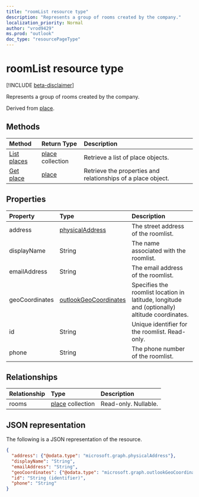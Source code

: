 ```yaml
---
title: "roomList resource type"
description: "Represents a group of rooms created by the company."
localization_priority: Normal
author: "vrod9429"
ms.prod: "outlook"
doc_type: "resourcePageType"
---
```


# roomList resource type

[!INCLUDE [beta-disclaimer](../../includes/beta-disclaimer.md)]

Represents a group of rooms created by the company.

Derived from [place](place.md).

## Methods

| Method                              | Return Type                  | Description |
|:------------------------------------|:-----------------------------|:--------|
| [List places](../api/place-list.md) | [place](place.md) collection | Retrieve a list of place objects. |
| [Get place](../api/place-get.md)    | [place](place.md)            | Retrieve the properties and relationships of a place object. |

## Properties

| Property       | Type                                              | Description |
|:---------------|:--------------------------------------------------|:--------|
| address        | [physicalAddress](physicaladdress.md)             | The street address of the roomlist. |
| displayName    | String                                            | The name associated with the roomlist. |
| emailAddress   | String                                            | The email address of the roomlist. |
| geoCoordinates | [outlookGeoCoordinates](outlookgeocoordinates.md) | Specifies the roomlist location in latitude, longitude and (optionally) altitude coordinates. |
| id             | String                                            | Unique identifier for the roomlist. Read-only. |
| phone          | String                                            | The phone number of the roomlist. |

## Relationships

| Relationship | Type                         | Description          |
|:-------------|:-----------------------------|:---------------------|
| rooms        | [place](place.md) collection | Read-only. Nullable. |

## JSON representation

The following is a JSON representation of the resource.

<!-- {
  "blockType": "resource",
  "keyProperty": "id",
  "optionalProperties": [

  ],
  "@odata.type": "microsoft.graph.roomList"
}-->

```json
{
  "address": {"@odata.type": "microsoft.graph.physicalAddress"},
  "displayName": "String",
  "emailAddress": "String",
  "geoCoordinates": {"@odata.type": "microsoft.graph.outlookGeoCoordinates"},
  "id": "String (identifier)",
  "phone": "String"
}
```

<!-- uuid: 16cd6b66-4b1a-43a1-adaf-3a886856ed98
2019-02-04 14:57:30 UTC -->
<!-- {
  "type": "#page.annotation",
  "description": "roomList resource",
  "keywords": "",
  "section": "documentation",
  "tocPath": ""
}-->
